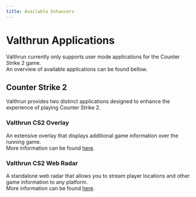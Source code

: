 ```yaml
---
title: Available Enhancers
---
```


# Valthrun Applications

Valthrun currently only supports user mode applications for the Counter Strike 2 game.  
An overview of available applications can be found bellow.

## Counter Strike 2

Valthrun provides two distinct applications designed to enhance the experience of playing Counter Strike 2.

### Valthrun CS2 Overlay

An extensive overlay that displays additional game information over the running game.  
More information can be found [here](./cs2_overlay).

### Valthrun CS2 Web Radar

A standalone web radar that allows you to stream player locations and other game information to any platform.  
More information can be found [here](./cs2_radar_standalone).
